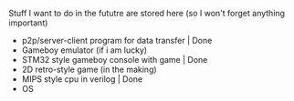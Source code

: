 Stuff I want to do in the fututre are stored here (so I won't forget anything important)

* p2p/server-client program for data transfer | Done
* Gameboy emulator (if i am lucky)
* STM32 style gameboy console with game | Done
* 2D retro-style game (in the making)
* MIPS style cpu in verilog | Done
* OS
